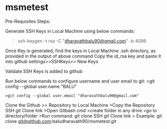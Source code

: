 # msmetest

Pre-Requisites Steps:

Generate SSH Keys in Local Machine using below commands:

 >ssh-keygen -t rsa -C "dharavathbalu90@gmail.com" -b 4096

Once Key is generated, find the keys in Local Machine .ssh directory, as provided in the output of above command
Copy the id_rsa key and paste it into github settings>>SSHKeys>> New Keys

Validate SSH Keys is added to github

Run below commands to configure username and user email to git:
	>git config --global user.name "BALU"
 
	>git config --global user.email "dharavathbalu90@gmail.com"


Clone the Github >> Repository to Local Machine
	>Copy the Repository SSH git Clone link 
	>Open Gitbash cmd 
	>create folder in any drive 
	>go to directory/folder
	>Run command: git clone SSH git Clone link 
		> Example: git clone git@github.com:baludharavath90/msmetest.git
